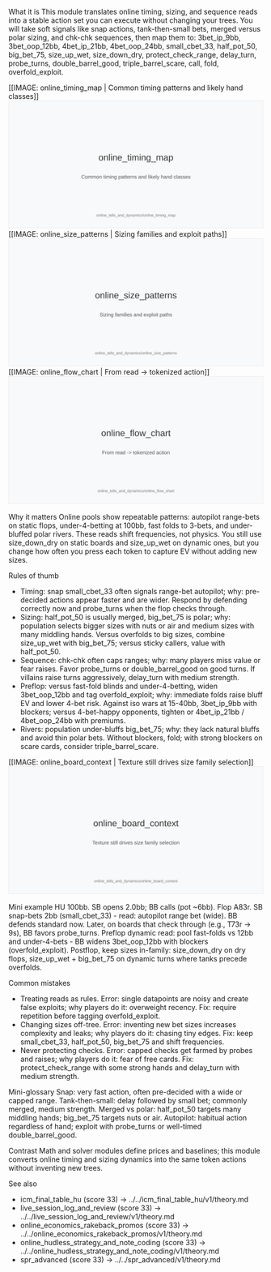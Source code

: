 What it is
This module translates online timing, sizing, and sequence reads into a stable action set you can execute without changing your trees. You will take soft signals like snap actions, tank-then-small bets, merged versus polar sizing, and chk-chk sequences, then map them to: 3bet_ip_9bb, 3bet_oop_12bb, 4bet_ip_21bb, 4bet_oop_24bb, small_cbet_33, half_pot_50, big_bet_75, size_up_wet, size_down_dry, protect_check_range, delay_turn, probe_turns, double_barrel_good, triple_barrel_scare, call, fold, overfold_exploit.

[[IMAGE: online_timing_map | Common timing patterns and likely hand classes]]
![Common timing patterns and likely hand classes](images/online_timing_map.svg)
[[IMAGE: online_size_patterns | Sizing families and exploit paths]]
![Sizing families and exploit paths](images/online_size_patterns.svg)
[[IMAGE: online_flow_chart | From read -> tokenized action]]
![From read -> tokenized action](images/online_flow_chart.svg)

Why it matters
Online pools show repeatable patterns: autopilot range-bets on static flops, under-4-betting at 100bb, fast folds to 3-bets, and under-bluffed polar rivers. These reads shift frequencies, not physics. You still use size_down_dry on static boards and size_up_wet on dynamic ones, but you change how often you press each token to capture EV without adding new sizes.

Rules of thumb
- Timing: snap small_cbet_33 often signals range-bet autopilot; why: pre-decided actions appear faster and are wider. Respond by defending correctly now and probe_turns when the flop checks through.
- Sizing: half_pot_50 is usually merged, big_bet_75 is polar; why: population selects bigger sizes with nuts or air and medium sizes with many middling hands. Versus overfolds to big sizes, combine size_up_wet with big_bet_75; versus sticky callers, value with half_pot_50.
- Sequence: chk-chk often caps ranges; why: many players miss value or fear raises. Favor probe_turns or double_barrel_good on good turns. If villains raise turns aggressively, delay_turn with medium strength.
- Preflop: versus fast-fold blinds and under-4-betting, widen 3bet_oop_12bb and tag overfold_exploit; why: immediate folds raise bluff EV and lower 4-bet risk. Against iso wars at 15-40bb, 3bet_ip_9bb with blockers; versus 4-bet-happy opponents, tighten or 4bet_ip_21bb / 4bet_oop_24bb with premiums.
- Rivers: population under-bluffs big_bet_75; why: they lack natural bluffs and avoid thin polar bets. Without blockers, fold; with strong blockers on scare cards, consider triple_barrel_scare.

[[IMAGE: online_board_context | Texture still drives size family selection]]
![Texture still drives size family selection](images/online_board_context.svg)

Mini example
HU 100bb. SB opens 2.0bb; BB calls (pot ~6bb). Flop A83r. SB snap-bets 2bb (small_cbet_33) - read: autopilot range bet (wide). BB defends standard now. Later, on boards that check through (e.g., T73r -> 9s), BB favors probe_turns. 
Preflop dynamic read: pool fast-folds vs 12bb and under-4-bets - BB widens 3bet_oop_12bb with blockers (overfold_exploit). Postflop, keep sizes in-family: size_down_dry on dry flops, size_up_wet + big_bet_75 on dynamic turns where tanks precede overfolds.

Common mistakes
- Treating reads as rules. Error: single datapoints are noisy and create false exploits; why players do it: overweight recency. Fix: require repetition before tagging overfold_exploit.
- Changing sizes off-tree. Error: inventing new bet sizes increases complexity and leaks; why players do it: chasing tiny edges. Fix: keep small_cbet_33, half_pot_50, big_bet_75 and shift frequencies.
- Never protecting checks. Error: capped checks get farmed by probes and raises; why players do it: fear of free cards. Fix: protect_check_range with some strong hands and delay_turn with medium strength.

Mini-glossary
Snap: very fast action, often pre-decided with a wide or capped range. 
Tank-then-small: delay followed by small bet; commonly merged, medium strength. 
Merged vs polar: half_pot_50 targets many middling hands; big_bet_75 targets nuts or air. 
Autopilot: habitual action regardless of hand; exploit with probe_turns or well-timed double_barrel_good.

Contrast
Math and solver modules define prices and baselines; this module converts online timing and sizing dynamics into the same token actions without inventing new trees.

See also
- icm_final_table_hu (score 33) -> ../../icm_final_table_hu/v1/theory.md
- live_session_log_and_review (score 33) -> ../../live_session_log_and_review/v1/theory.md
- online_economics_rakeback_promos (score 33) -> ../../online_economics_rakeback_promos/v1/theory.md
- online_hudless_strategy_and_note_coding (score 33) -> ../../online_hudless_strategy_and_note_coding/v1/theory.md
- spr_advanced (score 33) -> ../../spr_advanced/v1/theory.md